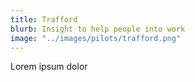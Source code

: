 ```yaml
---
title: Trafford
blurb: Insight to help people into work
image: "../images/pilots/trafford.png"
---
```


Lorem ipsum dolor
